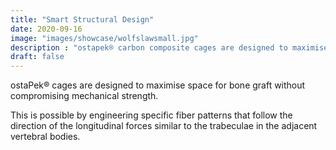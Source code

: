 ```yaml
---
title: "Smart Structural Design"
date: 2020-09-16
image: "images/showcase/wolfslawsmall.jpg"
description : "ostapek® carbon composite cages are designed to maximise space for bone graft without compromising mechanical strength."
draft: false
---
```


ostaPek® cages are designed to maximise space for bone graft without compromising mechanical strength. 

This is possible by engineering specific fiber patterns that follow the direction of the longitudinal forces similar to the trabeculae in the adjacent vertebral bodies.